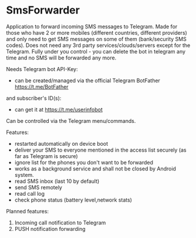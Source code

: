 # SmsForwarder

Application to forward incoming SMS messages to Telegram.
Made for those who have 2 or more mobiles (different countries, different providers) and only need to get SMS messages on some of them (bank/security SMS codes).
Does not need any 3rd party services/clouds/servers except for the Telegram. Fully under you control - you can delete the bot in telegram any time and no SMS will be forwarded any more.

Needs Telegram bot API-Key:
 - can be created/managed via the official Telegram BotFather https://t.me/BotFather

and subscriber's ID(s):
 - can get it at https://t.me/userinfobot

Can be controlled via the Telegram menu/commands.

Features:
- restarted automatically on device boot
- deliver your SMS to everyone  mentioned in the access list securely (as far as Telegram is secure)
- ignore list for the phones you don't want to be forwarded
- works as a background service and shall not be closed by Android system.
- read SMS inbox (last 10 by default)
- send SMS remotely
- read call log
- check phone status (battery level,network stats)

Planned features:
1) Incoming call notification to Telegram
2) PUSH notification forwarding
